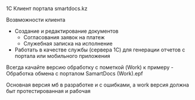 <p>1С Клиент портала smartdocs.kz</p
<p>Возвможности клиента</p>
<ul>   
	<li>Создание и редактирование документов
		<ul>
			<li>Согласования заявок на платеж</li>
			<li>Служебная записка на исполнение</li>
		</ul>
	</li>
	<li>Работать в качестве службы (сервера 1С) для генерации отчетов с портала или мобильного приложения</li>
</ul>

<p>Всегда качайте версию обработку с пометкой (Work) к примеру - Обработка обмена с порталом SamartDocs (Work).epf</p>
<p>Основная версия мб в разработке и с ошибками, а work версия должна быт протестированная и рабочая</p>

